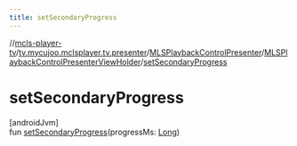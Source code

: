 ```yaml
---
title: setSecondaryProgress
---
```

//[mcls-player-tv](../../../../index.html)/[tv.mycujoo.mclsplayer.tv.presenter](../../index.html)/[MLSPlaybackControlPresenter](../index.html)/[MLSPlaybackControlPresenterViewHolder](index.html)/[setSecondaryProgress](set-secondary-progress.html)



# setSecondaryProgress



[androidJvm]\
fun [setSecondaryProgress](set-secondary-progress.html)(progressMs: [Long](https://kotlinlang.org/api/latest/jvm/stdlib/kotlin/-long/index.html))




